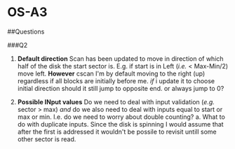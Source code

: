 # OS-A3
##Questions

###Q2
1. **Default direction**
Scan has been updated to move in direction of which half of the disk the start sector is. E.g. if start is in Left (_i.e._ < Max-Min/2) move left. 
**However** cscan I'm by default moving to the right (up) regardless if all blocks are initially before me. _if_ i update it to choose initial direction should it still jump to opposite end. or always jump to 0?

2. **Possible INput values**
Do we need to deal with input validation (_e.g._ sector > max) _and_ do we also need to deal with inputs equal to start or max or min. I.e. do we need to worry about double counting?
    a. What to do with duplicate inputs. Since the disk is spinning I would assume that after the first is addressed it wouldn't be possile to revisit untill some other sector is read. 
